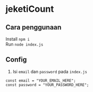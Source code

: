 # jeketiCount

## Cara penggunaan
Install `npm i`  
Run `node index.js`

## Config
1. Isi `email` dan `password` pada `index.js`
```
const email = "YOUR_EMAIL_HERE";
const password = "YOUR_PASSWORD_HERE";
```

